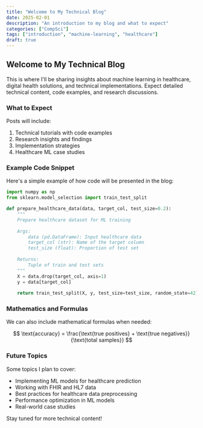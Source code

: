 ```yaml
---
title: "Welcome to My Technical Blog"
date: 2025-02-01
description: "An introduction to my blog and what to expect"
categories: ["CompSci"]
tags: ["introduction", "machine-learning", "healthcare"]
draft: true
---
```


## Welcome to My Technical Blog

This is where I'll be sharing insights about machine learning in healthcare, digital health solutions, and technical implementations. Expect detailed technical content, code examples, and research discussions.

### What to Expect

Posts will include:

1. Technical tutorials with code examples
2. Research insights and findings
3. Implementation strategies
4. Healthcare ML case studies

### Example Code Snippet

Here's a simple example of how code will be presented in the blog:

```python
import numpy as np
from sklearn.model_selection import train_test_split

def prepare_healthcare_data(data, target_col, test_size=0.2):
    """
    Prepare healthcare dataset for ML training
    
    Args:
        data (pd.DataFrame): Input healthcare data
        target_col (str): Name of the target column
        test_size (float): Proportion of test set
        
    Returns:
        Tuple of train and test sets
    """
    X = data.drop(target_col, axis=1)
    y = data[target_col]
    
    return train_test_split(X, y, test_size=test_size, random_state=42)
```

### Mathematics and Formulas

We can also include mathematical formulas when needed:

$$
\text{accuracy} = \frac{\text{true positives} + \text{true negatives}}{\text{total samples}}
$$

### Future Topics

Some topics I plan to cover:

- Implementing ML models for healthcare prediction
- Working with FHIR and HL7 data
- Best practices for healthcare data preprocessing
- Performance optimization in ML models
- Real-world case studies

Stay tuned for more technical content!
